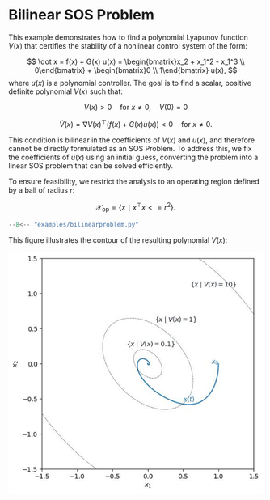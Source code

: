 # Bilinear SOS Problem

This example demonstrates how to find a polynomial Lyapunov function $V(x)$ that certifies the stability of a nonlinear control system of the form:

$$
\dot x = f(x) + G(x) u(x) = \begin{bmatrix}x_2 + x_1^2 - x_1^3 \\ 0\end{bmatrix} + \begin{bmatrix}0 \\ 1\end{bmatrix} u(x),
$$
where $u(x)$ is a polynomial controller. The goal is to find a scalar, positive definite polynomial $V(x)$ such that:

$$V(x) > 0 \quad \text{for } x \neq 0, \quad V(0) = 0$$

$$
\dot V(x) = \nabla V(x)^\top \left ( f(x) + G(x) u(x) \right ) < 0 \quad \text{for } x \neq 0.
$$


This condition is bilinear in the coefficients of $V(x)$ and $u(x)$, and therefore cannot be directly formulated as an SOS Problem.
To address this, we fix the coefficients of $u(x)$ using an initial guess, converting the problem into a linear SOS problem that can be solved efficiently.

To ensure feasibility, we restrict the analysis to an operating region defined by a ball of radius $r$:

$$\mathcal X_\text{op} = \{ x \mid x^\top x <= r^2 \}.$$





<!-- Given the Square Matricial Representation (SMR)

$$
V(x) = Z(x)^\top Q_V Z(x),
$$

the SOS problem encoding these condition is selected as:

$$
\begin{array}{ll}
    \text{find} & Q_V \\
    \text{minimize} & \text{tr}( Q_V ) \\
    \text{subject to} & \nabla V(x)^\top \left ( f(x) + G(x) u(x) \right ) + 0.1 x^\top x \leq 0 \quad \forall x \\
    & V(x) - 0.1 x^\top x \geq 0 \quad \forall x.
\end{array}
$$ -->




``` python
--8<-- "examples/bilinearproblem.py"
```

This figure illustrates the contour of the resulting polynomial $V(x)$:

![Bilinear Problem Plot](../images/bilinearproblem_plot.jpg)